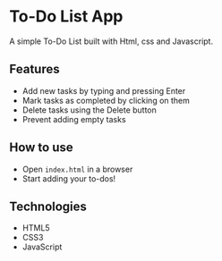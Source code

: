 # To-Do List App
A simple To-Do List built with Html, css and Javascript.

## Features
- Add new tasks by typing and pressing Enter
- Mark tasks as completed by clicking on them
- Delete tasks using the Delete button
- Prevent adding empty tasks

## How to use
- Open `index.html` in a browser
- Start adding your to-dos!

## Technologies
- HTML5
- CSS3
- JavaScript
